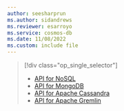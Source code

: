 ```yaml
---
author: seesharprun
ms.author: sidandrews
ms.reviewer: esarroyo
ms.service: cosmos-db
ms.date: 11/08/2022
ms.custom: include file
---
```


> [!div class="op_single_selector"]
>
> * [API for NoSQL](../nosql/diagnostic-queries.md)
> * [API for MongoDB](../mongodb/diagnostic-queries.md)
> * [API for Apache Cassandra](../cassandra/diagnostic-queries.md)
> * [API for Apache Gremlin](../gremlin/diagnostic-queries.md)
>